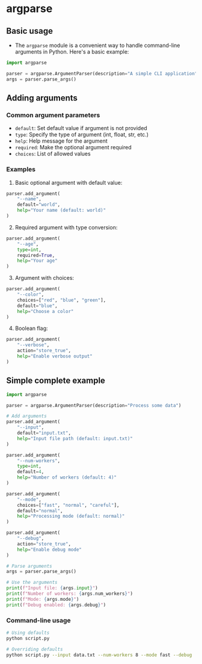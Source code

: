 # argparse
## Basic usage
* The `argparse` module is a convenient way to handle command-line arguments in Python. Here's a basic example:

```python
import argparse

parser = argparse.ArgumentParser(description="A simple CLI application")
args = parser.parse_args()
```

## Adding arguments
### Common argument parameters
* `default`: Set default value if argument is not provided
* `type`: Specify the type of argument (int, float, str, etc.)
* `help`: Help message for the argument
* `required`: Make the optional argument required
* `choices`: List of allowed values

### Examples
1. Basic optional argument with default value:
```python
parser.add_argument(
    "--name",
    default="world",
    help="Your name (default: world)"
)
```

2. Required argument with type conversion:
```python
parser.add_argument(
    "--age",
    type=int,
    required=True,
    help="Your age"
)
```

3. Argument with choices:
```python
parser.add_argument(
    "--color",
    choices=["red", "blue", "green"],
    default="blue",
    help="Choose a color"
)
```

4. Boolean flag:
```python
parser.add_argument(
    "--verbose",
    action="store_true",
    help="Enable verbose output"
)
```

## Simple complete example

```python
import argparse

parser = argparse.ArgumentParser(description="Process some data")

# Add arguments
parser.add_argument(
    "--input",
    default="input.txt",
    help="Input file path (default: input.txt)"
)

parser.add_argument(
    "--num-workers",
    type=int,
    default=4,
    help="Number of workers (default: 4)"
)

parser.add_argument(
    "--mode",
    choices=["fast", "normal", "careful"],
    default="normal",
    help="Processing mode (default: normal)"
)

parser.add_argument(
    "--debug",
    action="store_true",
    help="Enable debug mode"
)

# Parse arguments
args = parser.parse_args()

# Use the arguments
print(f"Input file: {args.input}")
print(f"Number of workers: {args.num_workers}")
print(f"Mode: {args.mode}")
print(f"Debug enabled: {args.debug}")
```

### Command-line usage

```bash
# Using defaults
python script.py

# Overriding defaults
python script.py --input data.txt --num-workers 8 --mode fast --debug
```
